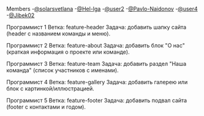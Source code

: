 Members
    -[@solarsvetlana](https://github.com/solarsvetlana)
    -[@Hel-lga](https://github.com/Hel-lga)
    -[@user2](https://github.com/user2)
    -[@Pavlo-Naidonov](https://github.com/Pavlo-Naidonov)
    -[@user4](https://github.com/user4)
    -[@Jibek02](https://github.com/Jibek02)

Программист 1
    Ветка: feature-header
    Задача: добавить шапку сайта (header с названием команды и меню).

Программист 2
    Ветка: feature-about
    Задача: добавить блок "О нас" (краткая информация о проекте или команде).

Программист 3
    Ветка: feature-team
    Задача: добавить раздел "Наша команда" (список участников с именами).

Программист 4
    Ветка: feature-gallery
    Задача: добавить галерею или блок с картинкой/иллюстрацией.

Программист 5
    Ветка: feature-footer
    Задача: добавить подвал сайта (footer с контактами и годом).